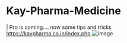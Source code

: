# Kay-Pharma-Medicine
|
Pro is coming.... now
some tips and tricks
https://kaypharma.co.in/index.php
![image](https://github.com/user-attachments/assets/533651b6-48cf-4f7d-89bf-5fefe4650f6a)
